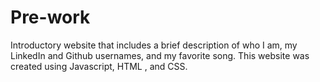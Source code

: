 # Pre-work
Introductory website that includes a brief description of who I am, my LinkedIn and Github usernames, and my favorite song. This website was created using Javascript, HTML , and CSS. 
